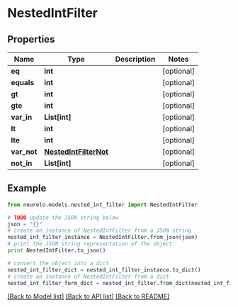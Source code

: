 # NestedIntFilter


## Properties
Name | Type | Description | Notes
------------ | ------------- | ------------- | -------------
**eq** | **int** |  | [optional] 
**equals** | **int** |  | [optional] 
**gt** | **int** |  | [optional] 
**gte** | **int** |  | [optional] 
**var_in** | **List[int]** |  | [optional] 
**lt** | **int** |  | [optional] 
**lte** | **int** |  | [optional] 
**var_not** | [**NestedIntFilterNot**](NestedIntFilterNot.md) |  | [optional] 
**not_in** | **List[int]** |  | [optional] 

## Example

```python
from neurelo.models.nested_int_filter import NestedIntFilter

# TODO update the JSON string below
json = "{}"
# create an instance of NestedIntFilter from a JSON string
nested_int_filter_instance = NestedIntFilter.from_json(json)
# print the JSON string representation of the object
print NestedIntFilter.to_json()

# convert the object into a dict
nested_int_filter_dict = nested_int_filter_instance.to_dict()
# create an instance of NestedIntFilter from a dict
nested_int_filter_form_dict = nested_int_filter.from_dict(nested_int_filter_dict)
```
[[Back to Model list]](../README.md#documentation-for-models) [[Back to API list]](../README.md#documentation-for-api-endpoints) [[Back to README]](../README.md)


